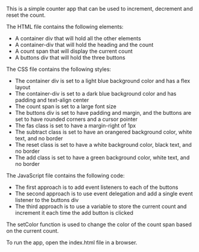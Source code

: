 This is a simple counter app that can be used to increment, decrement and reset the count.

The HTML file contains the following elements:

* A container div that will hold all the other elements
* A container-div that will hold the heading and the count
* A count span that will display the current count
* A buttons div that will hold the three buttons

The CSS file contains the following styles:

* The container div is set to a light blue background color and has a flex layout
* The container-div is set to a dark blue background color and has padding and text-align center
* The count span is set to a large font size
* The buttons div is set to have padding and margin, and the buttons are set to have rounded corners and a cursor pointer
* The fas class is set to have a margin-right of 1px
* The subtract class is set to have an orangered background color, white text, and no border
* The reset class is set to have a white background color, black text, and no border
* The add class is set to have a green background color, white text, and no border

The JavaScript file contains the following code:

* The first approach is to add event listeners to each of the buttons
* The second approach is to use event delegation and add a single event listener to the buttons div
* The third approach is to use a variable to store the current count and increment it each time the add button is clicked

The setColor function is used to change the color of the count span based on the current count.

To run the app, open the index.html file in a browser.